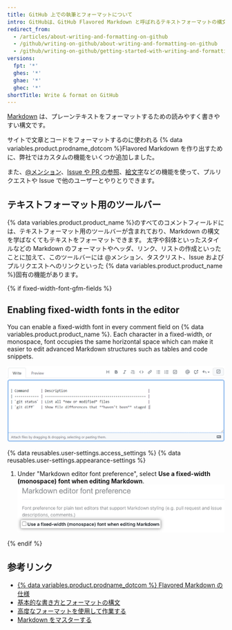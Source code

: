 ```yaml
---
title: GitHub 上での執筆とフォーマットについて
intro: GitHubは、GitHub Flavored Markdown と呼ばれるテキストフォーマットの構文を、いくつかのユニークな執筆用の機能と組み合わせています。
redirect_from:
  - /articles/about-writing-and-formatting-on-github
  - /github/writing-on-github/about-writing-and-formatting-on-github
  - /github/writing-on-github/getting-started-with-writing-and-formatting-on-github/about-writing-and-formatting-on-github
versions:
  fpt: '*'
  ghes: '*'
  ghae: '*'
  ghec: '*'
shortTitle: Write & format on GitHub
---
```


[Markdown](http://daringfireball.net/projects/markdown/) は、プレーンテキストをフォーマットするための読みやすく書きやすい構文です。

サイトで文章とコードをフォーマットするのに使われる {% data variables.product.prodname_dotcom %}Flavored Markdown を作り出すために、弊社ではカスタムの機能をいくつか追加しました。

また、[@メンション](/articles/basic-writing-and-formatting-syntax/#mentioning-people-and-teams)、[Issue や PR の参照](/articles/basic-writing-and-formatting-syntax/#referencing-issues-and-pull-requests)、[絵文字](/articles/basic-writing-and-formatting-syntax/#using-emoji)などの機能を使って、プルリクエストや Issue で他のユーザーとやりとりできます。

## テキストフォーマット用のツールバー

{% data variables.product.product_name %}のすべてのコメントフィールドには、テキストフォーマット用のツールバーが含まれており、Markdown の構文を学ばなくてもテキストをフォーマットできます。 太字や斜体といったスタイルなどの Markdown のフォーマットやヘッダ、リンク、リストの作成といったことに加えて、このツールバーには @メンション、タスクリスト、Issue およびプルリクエストへのリンクといった {% data variables.product.product_name %}固有の機能があります。

{% if fixed-width-font-gfm-fields %}

## Enabling fixed-width fonts in the editor

You can enable a fixed-width font in every comment field on {% data variables.product.product_name %}. Each character in a fixed-width, or monospace, font occupies the same horizontal space which can make it easier to edit advanced Markdown structures such as tables and code snippets.

![Screenshot showing the {% data variables.product.product_name %} comment field with fixed-width fonts enabled](/assets/images/help/writing/fixed-width-example.png)

{% data reusables.user-settings.access_settings %}
{% data reusables.user-settings.appearance-settings %}
1. Under "Markdown editor font preference", select **Use a fixed-width (monospace) font when editing Markdown**. ![Screenshot showing the {% data variables.product.product_name %} comment field with fixed width fonts enabled](/assets/images/help/writing/enable-fixed-width.png)

{% endif %}

## 参考リンク

- [{% data variables.product.prodname_dotcom %} Flavored Markdown の仕様](https://github.github.com/gfm/)
- [基本的な書き方とフォーマットの構文](/articles/basic-writing-and-formatting-syntax)
- [高度なフォーマットを使用して作業する](/articles/working-with-advanced-formatting)
- [Markdown をマスターする](https://guides.github.com/features/mastering-markdown/)
